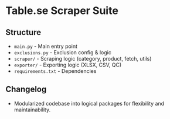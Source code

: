 # Table.se Scraper Suite

## Structure

- `main.py` - Main entry point
- `exclusions.py` - Exclusion config & logic
- `scraper/` - Scraping logic (category, product, fetch, utils)
- `exporter/` - Exporting logic (XLSX, CSV, QC)
- `requirements.txt` - Dependencies

## Changelog

- Modularized codebase into logical packages for flexibility and maintainability.
